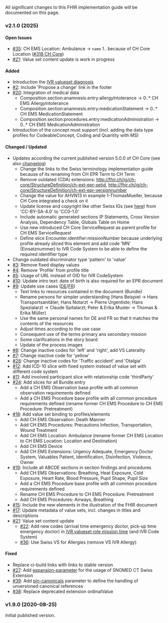 All significant changes to this FHIR implementation guide will be documented on this page.  

### v2.1.0 (2025)

#### Open Issues 
* [#35](https://github.com/hl7ch/ch-ems/issues/35): CH EMS Location: Ambulance -> `name` 1.. because of CH Core Location ([#318 CH Core](https://github.com/hl7ch/ch-core/issues/318))
* [#21](https://github.com/hl7ch/ch-ems/issues/21): Value set content update is work in progress

#### Added
* Introduction the [IVR valueset diagnosis](ValueSet-IVR-VS-diagnosis.html)
* [#2](https://github.com/hl7ch/ch-ems/issues/2): Include 'Propose a change' link in the footer
* [#20](https://github.com/hl7ch/ch-ems/issues/20): Integration of medical data 
   * Composition.section:anamnesis.entry:allergyIntolerance -> 0..* CH EMS AllergyIntolerance
   * Composition.section:anamnesis.entry:medicationStatement -> 0..* CH EMS MedicationStatement
   * Composition.section:procedures.entry:medicationAdministration -> 0..* CH EMS MedicationAdministration
* Introduction of the concept must support (incl. adding the data type profiles for CodeableConcept, Coding and Quantity with MS)   

#### Changed / Updated
* Updates according the current published version 5.0.0 of CH Core (see also [changelog](https://fhir.ch/ig/ch-core/changelog.html))
   * Change the links to the Swiss terminology implementation guide because of its renaming from CH EPR Term to CH Term
   * Remove outdated (CDA) extensions: http://fhir.ch/ig/ch-core/StructureDefinition/ch-ext-epr-setid, http://fhir.ch/ig/ch-core/StructureDefinition/ch-ext-epr-versionnumber
   * Change the value for AHVN13 in example 1-ThomasMueller, because CH Core integrated a check on it
   * Update license and copyright like other Swiss IGs (see [here](https://github.com/hl7ch/ch-core/issues/226)) from 'CC-BY-SA-4.0' to 'CC0-1.0'
   * Include automatic generated sections IP Statements, Cross Version Analysis, Dependency Table, Globals Table on Home
   * Use new introduced CH Core ServiceRequest as parent profile for CH EMS ServiceRequest
   * Define slice Encounter.identifier:missionNumber because underlying profile already sliced this element and add code 'MN' (Einsatznummer) to IVR Code System to be able to define the required identifier type
* Change outdated discriminator type 'pattern' to 'value'
* [#3](https://github.com/hl7ch/ch-ems/issues/3): Remove fixed display values
* [#4](https://github.com/hl7ch/ch-ems/issues/4): Remove 'Profile' from profile title
* [#5](https://github.com/hl7ch/ch-ems/issues/5): Usage of URL instead of OID for IVR CodeSystem
* [#10](https://github.com/hl7ch/ch-ems/issues/10): Update intro text: date of birth is also required for an EPR document
* [#9](https://github.com/hl7ch/ch-ems/issues/9): Update use cases ([DE](usecase-german.html)/[FR](usecase-french.html))
   * Text links to resources contained in the document (Bundle)
   * Rename persons for simpler understanding (Hans Beispiel -> Hans Transportsanitäter; Hans Notarzt -> Pierre Urgentiste; Hans Spezialarzt -> Claude Spitalarzt; Peter & Erika Muster -> Thomas & Erika Müller)
   * Use the same personal names for DE and FR so that it matches the contents of the resources
   * Adjust times according to the use case 
   * Consequent use of the terms primary ans secondary mission
   * Some clarifications in the story board
   * Update of the process images
* [#8](https://github.com/hl7ch/ch-ems/issues/8): Change inactive codes for 'left' and 'right', add VS Laterality   
* [#7](https://github.com/hl7ch/ch-ems/issues/7): Change inactive code for 'yellow'
* [#28](https://github.com/hl7ch/ch-ems/issues/28): Change inactive codes for 'Traffic accident' and 'Otalgia'
* [#12](https://github.com/hl7ch/ch-ems/issues/12): Add ICD-10 slice with fixed system instead of value set with different code system
* [#11](https://github.com/hl7ch/ch-ems/issues/11): Add involved participant slice with relationship code 'thirdParty'
* [#24](https://github.com/hl7ch/ch-ems/issues/24): Add slices for all Bundle.entry
   * Add a CH EMS Observation base profile with all common observation requirements defined
   * Add a CH EMS Procedure base profile with all common procedure requirements defined (rename former CH EMS Procedure to CH EMS Procedure: Pretreatment)
* [#18](https://github.com/hl7ch/ch-ems/issues/18): Add value set binding to profiles/elements 
   * Add CH EMS Observation: Death Manner
   * Add CH EMS Procedures: Precautions Infection, Transportation, Wound Treatment
   * Add CH EMS Location: Ambulance (rename former CH EMS Location to CH EMS Location: Location and Destination)
   * Add CH EMS Device
   * Add CH EMS Extensions: Urgency Adequate, Emergency Doctor System, Valuables Patient, Identification, Disinfection, Violence, Owner
* [#19](https://github.com/hl7ch/ch-ems/issues/19): Include all ABCDE sections in section findings and procedures
   * Add CH EMS Observations: Breathing, Heat Exposure, Cold Exposure, Heart Rate, Blood Pressure, Pupil Shape, Pupil Size
   * Add a CH EMS Procedure base profile with all common procedure requirements defined
   * Rename CH EMS Procedure to CH EMS Procedure: Pretreatment
   * Add CH EMS Procedures: Airways, Breathing
* [#15](https://github.com/hl7ch/ch-ems/issues/15): Include the new elements in the illustration of the FHIR document
* [#17](https://github.com/hl7ch/ch-ems/issues/17): Update metadata of value sets, incl. changes in titles and descriptions
* [#21](https://github.com/hl7ch/ch-ems/issues/21): Value set content update
   * [#22](https://github.com/hl7ch/ch-ems/issues/22): Add new codes (arrival time emergency doctor, pick-up time emergency doctor) in [IVR valueset role mission time](ValueSet-IVR-VS-missionTimeRole.html) (and IVR Code System)
   * [#36](https://github.com/hl7ch/ch-ems/issues/36): Use Swiss VS for Allergies (remove VS IVR Allergy)

#### Fixed
* Replace ci-build links with links to stable version
* [#27](https://github.com/hl7ch/ch-ems/issues/27): Add [expansion-parameter](https://build.fhir.org/codesystem-guide-parameter-code.html#:~:text=expansion%2Dparameter,as%20SNOMED%20CT) for the usage of SNOMED CT Swiss Extension
* [#39](https://github.com/hl7ch/ch-ems/issues/39): Add [pin-canonicals](http://build.fhir.org/ig/FHIR/fhir-tools-ig/branches/master/CodeSystem-ig-parameters.html#:~:text=for%20further%20information-,pin%2Dcanonicals,-Pin%20Canonical%20Versions) parameter to define the handling of unversioned canonical references
* [#38](https://github.com/hl7ch/ch-ems/issues/38): Replace deprecated extension ordinalValue

### v1.9.0 (2020-08-25)
Initial published version.
